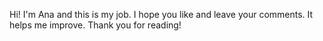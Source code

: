 Hi! I'm Ana and this is my job.
I hope you like and leave your comments. It helps me improve. 
Thank you for reading!
